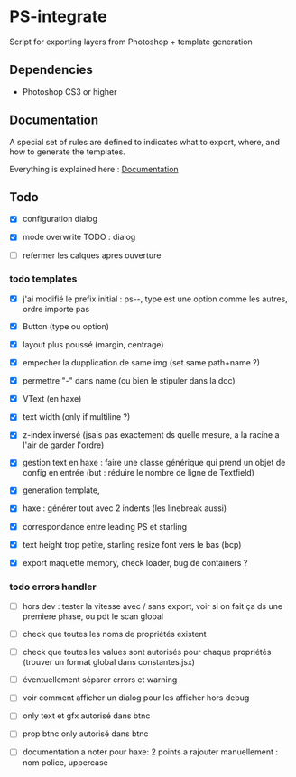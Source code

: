 # PS-integrate

Script for exporting layers from Photoshop + template generation


## Dependencies

- Photoshop CS3 or higher


## Documentation

A special set of rules are defined to indicates what to export, where, and how to generate the templates.

Everything is explained here :
[Documentation](docs/DOCUMENTATION.md)




## Todo

- [x] configuration dialog
- [x] mode overwrite TODO : dialog
- [ ] refermer les calques apres ouverture



### todo templates

- [x] j'ai modifié le prefix initial : ps--, type est une option comme les autres, ordre importe pas
- [x] Button (type ou option)
- [x] layout plus poussé (margin, centrage)
- [x] empecher la dupplication de same img (set same path+name ?)
- [x] permettre "-" dans name (ou bien le stipuler dans la doc)
- [x] VText (en haxe)
- [x] text width (only if multiline ?)
- [x] z-index inversé (jsais pas exactement ds quelle mesure, a la racine a l'air de garder l'ordre)
- [x] gestion text en haxe : faire une classe générique qui prend un objet de config en entrée (but : réduire le nombre de ligne de Textfield)
- [x] generation template, 
- [x] haxe : générer tout avec 2 indents (les linebreak aussi)
- [x] correspondance entre leading PS et starling
- [x] text height trop petite, starling resize font vers le bas (bcp)
- [x] export maquette memory, check loader, bug de containers ?


	
### todo errors handler

- [ ] hors dev : tester la vitesse avec / sans export, voir si on fait ça ds une premiere phase, ou pdt le scan global
- [ ] check que toutes les noms de propriétés existent
- [ ] check que toutes les values sont autorisés pour chaque propriétés (trouver un format global dans constantes.jsx)
- [ ] éventuellement séparer errors et warning
- [ ] voir comment afficher un dialog pour les afficher hors debug
- [ ] only text et gfx autorisé dans btnc
- [ ] prop btnc only autorisé dans btnc

- [ ] documentation
	a noter pour haxe: 2 points a rajouter manuellement : nom police, uppercase


